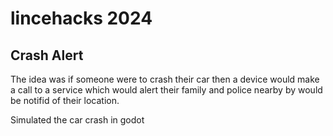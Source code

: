 # lincehacks 2024

## Crash Alert

The idea was if someone were to crash their car
then a device would make a call to a service which would 
alert their family and police nearby by would be notifid of 
their location. 

Simulated the car crash in godot

